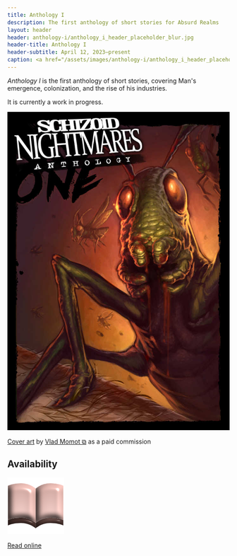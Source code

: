 ```yaml
---
title: Anthology I
description: The first anthology of short stories for Absurd Realms
layout: header
header: anthology-i/anthology_i_header_placeholder_blur.jpg
header-title: Anthology I
header-subtitle: April 12, 2023–present
caption: <a href="/assets/images/anthology-i/anthology_i_header_placeholder.jpg" target="_blank">A.I. placeholder artwork</a> generated using <a href="https://creator.nightcafe.studio/creation/QqG1jOIrrGpH3ZaFKyoh" target="_blank">NightCafe Stable Diffusion v1.5 ⧉</a> — <a href="https://creativecommons.org/publicdomain/zero/1.0/" target="_blank">CC0 1.0 ⧉</a>
---
```


*Anthology I* is the first anthology of short stories, covering Man's emergence, colonization, and the rise of his industries.

It is currently a work in progress.

<img src="/assets/images/anthology-i/anthology_i_med.jpg" alt="Anthology I cover">
<div class="caption"><p><a href="/assets/images/anthology-i/anthology_i.jpg" target="_blank">Cover art</a> by <a href="https://vladmomotart.tumblr.com/" target="_blank">Vlad Momot ⧉</a> as a paid commission</p></div>

## Availability
<div markdown=0>
    <a class="feature option" href="/anthology-i/contents/">
        <img src="/assets/images/ui/book.png">
        <div><p>Read online</p></div>
    </a>
</div>